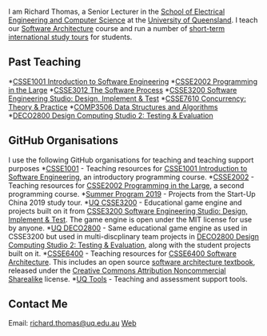 I am Richard Thomas, a Senior Lecturer in the [School of Electrical Engineering and Computer Science](https://eecs.uq.edu.au/ "School of Electrical Engineering and Computer Science") at the [University of Queensland](https://uq.edu.au/ "The University of Queensland").
I teach our [Software Architecture](https://csse6400.uqcloud.net/ "CSSE6400 Software Architecture") course and run a number of [short-term international study tours](https://www.eait.uq.edu.au/global-experiences/eait-study-tours "EAIT Study Tours") for students.

## Past Teaching
*[CSSE1001 Introduction to Software Engineering](https://csse1001.uqcloud.net/)
*[CSSE2002 Programming in the Large](https://my.uq.edu.au/programs-courses/course.html?course_code=CSSE2002)
*[CSSE3012 The Software Process](https://my.uq.edu.au/programs-courses/course.html?course_code=CSSE3012)
*[CSSE3200 Software Engineering Studio: Design, Implement & Test](https://my.uq.edu.au/programs-courses/course.html?course_code=CSSE3200)
*[CSSE7610 Concurrency: Theory & Practice](https://my.uq.edu.au/programs-courses/course.html?course_code=CSSE7610)
*[COMP3506 Data Structures and Algorithms](https://my.uq.edu.au/programs-courses/course.html?course_code=COMP3506)
*[DECO2800 Design Computing Studio 2: Testing & Evaluation](https://my.uq.edu.au/programs-courses/course.html?course_code=DECO2800)

## GitHub Organisations
I use the following GitHub organisations for teaching and teaching support purposes
*[CSSE1001](https://github.com/CSSE1001) - Teaching resources for [CSSE1001 Introduction to Software Engineering](https://my.uq.edu.au/programs-courses/course.html?course_code=CSSE1001), an introductory programming course.
*[CSSE2002](https://github.com/csse2002) - Teaching resources for [CSSE2002 Programming in the Large](https://my.uq.edu.au/programs-courses/course.html?course_code=CSSE2002), a second programming course.
*[Summer Program 2019](https://github.com/summerprogram2019) - Projects from the Start-Up China 2019 study tour.
*[UQ CSSE3200](https://github.com/UQcsse3200) - Educational game engine and projects built on it from [CSSE3200 Software Engineering Studio: Design, Implement & Test](https://my.uq.edu.au/programs-courses/course.html?course_code=CSSE3200). The game engine is open under the MIT license for use by anyone.
*[UQ DECO2800](https://github.com/UQdeco2800) - Same educational game engine as used in CSSE3200 but used in multi-discplinary team projects in [DECO2800 Design Computing Studio 2: Testing & Evaluation](https://my.uq.edu.au/programs-courses/course.html?course_code=DECO2800), along with the student projects built on it.
*[CSSE6400](https://github.com/CSSE6400) - Teaching resources for [CSSE6400 Software Architecture](https://csse6400.uqcloud.net/ "CSSE6400 Software Architecture"). This includes an open source [software architecture textbook](https://github.com/CSSE6400/software-architecture), released under the [Creative Commons Attribution Noncommercial Sharealike](https://creativecommons.org/licenses/by-nc-sa/4.0/) license.
*[UQ Tools](https://github.com/UQTools) - Teaching and assessment support tools.

## Contact Me
Email: richard.thomas@uq.edu.au
[Web](https://researchers.uq.edu.au/researcher/16431 "Richard Thomas at UQ")

<!--
**applebyter/applebyter** is a ✨ _special_ ✨ repository because its `README.md` (this file) appears on your GitHub profile.

Here are some ideas to get you started:

- 🔭 I’m currently working on ...
- 🌱 I’m currently learning ...
- 👯 I’m looking to collaborate on ...
- 🤔 I’m looking for help with ...
- 💬 Ask me about ...
- 📫 How to reach me: ...
- 😄 Pronouns: ...
- ⚡ Fun fact: ...
-->
